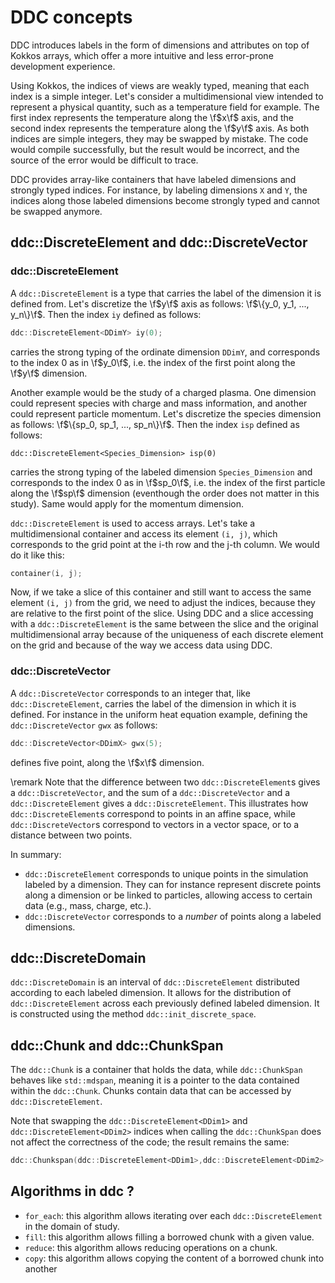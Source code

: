 <!--
Copyright (C) The ddc development team, see COPYRIGHT.md file

SPDX-License-Identifier: MIT
-->

# DDC concepts

DDC introduces labels in the form of dimensions and attributes on top of Kokkos arrays, which offer a more intuitive and less error-prone development experience.

Using Kokkos, the indices of views are weakly typed, meaning that each index is a simple integer. Let's consider a multidimensional view intended to represent a physical quantity, such as a temperature field for example. The first index represents the temperature along the \f$x\f$ axis, and the second index represents the temperature along the \f$y\f$ axis. As both indices are simple integers, they may be swapped by mistake. The code would compile successfully, but the result would be incorrect, and the source of the error would be difficult to trace.

DDC provides array-like containers that have labeled dimensions and strongly typed indices. For instance, by labeling dimensions `X` and `Y`, the indices along those labeled dimensions become strongly typed and cannot be swapped anymore.

## ddc::DiscreteElement and ddc::DiscreteVector

### ddc::DiscreteElement

A `ddc::DiscreteElement` is a type that carries the label of the dimension it is defined from.
Let's discretize the \f$y\f$ axis as follows: \f$\{y_0, y_1, ..., y_n\}\f$. Then the index `iy` defined as follows:

```cpp
ddc::DiscreteElement<DDimY> iy(0);
```

carries the strong typing of the ordinate dimension `DDimY`, and corresponds to the index 0 as in \f$y_0\f$, i.e. the index of the first point along the \f$y\f$ dimension.

Another example would be the study of a charged plasma.
One dimension could represent species with charge and mass information, and another could represent particle momentum.
Let's discretize the species dimension as follows: \f$\{sp_0, sp_1, ..., sp_n\}\f$. Then the index `isp` defined as follows:

`ddc::DiscreteElement<Species_Dimension> isp(0)`

carries the strong typing of the labeled dimension `Species_Dimension` and corresponds to the index 0 as in \f$sp_0\f$, i.e. the index of the first particle along the \f$sp\f$ dimension (eventhough the order does not matter in this study).
Same would apply for the momentum dimension.

`ddc::DiscreteElement` is used to access arrays.
Let's take a multidimensional container and access its element `(i, j)`, which corresponds to the grid point at the i-th row and the j-th column. We would do it like this:

```cpp
container(i, j);
```

Now, if we take a slice of this container and still want to access the same element `(i, j)` from the grid, we need to adjust the indices, because they are relative to the first point of the slice. Using DDC and a slice  accessing with a `ddc::DiscreteElement` is the same between the slice and the original multidimensional array because of the uniqueness of each discrete element on the grid and because of the way we access data using DDC.

### ddc::DiscreteVector

A `ddc::DiscreteVector` corresponds to an integer that, like `ddc::DiscreteElement`, carries the label of the dimension in which it is defined. For instance in the uniform heat equation example, defining the `ddc::DiscreteVector` `gwx` as follows:

```cpp
ddc::DiscreteVector<DDimX> gwx(5);
```

defines five point, along the \f$x\f$ dimension.

\remark Note that the difference between two `ddc::DiscreteElement`s gives a `ddc::DiscreteVector`, and the sum of a `ddc::DiscreteVector` and a `ddc::DiscreteElement` gives a `ddc::DiscreteElement`. This illustrates how `ddc::DiscreteElement`s correspond to points in an affine space, while `ddc::DiscreteVector`s correspond to vectors in a vector space, or to a distance between two points.

In summary:

- `ddc::DiscreteElement` corresponds to unique points in the simulation labeled by a dimension. They can for instance represent discrete points along a dimension or be linked to particles, allowing access to certain data (e.g., mass, charge, etc.).
- `ddc::DiscreteVector` corresponds to a *number* of points along a labeled dimensions.

## ddc::DiscreteDomain

`ddc::DiscreteDomain` is an interval of `ddc::DiscreteElement` distributed according to each labeled dimension.
It allows for the distribution of `ddc::DiscreteElement` across each previously defined labeled dimension.
It is constructed using the method `ddc::init_discrete_space`.

## ddc::Chunk and ddc::ChunkSpan

The `ddc::Chunk` is a container that holds the data, while `ddc::ChunkSpan` behaves like `std::mdspan`, meaning it is a pointer to the data contained within the `ddc::Chunk`.
Chunks contain data that can be accessed by `ddc::DiscreteElement`.

Note that swapping the `ddc::DiscreteElement<DDim1>` and `ddc::DiscreteElement<DDim2>` indices when calling the `ddc::ChunkSpan` does not affect the correctness of the code; the result remains the same:

```cpp
ddc::Chunkspan(ddc::DiscreteElement<DDim1>,ddc::DiscreteElement<DDim2> ) == ddc::Chunkspan(ddc::DiscreteElement<DDim2>,ddc::DiscreteElement<DDim1> );
```

## Algorithms in ddc ?

- `for_each`: this algorithm allows iterating over each `ddc::DiscreteElement` in the domain of study.
- `fill`: this algorithm allows filling a borrowed chunk with a given value.
- `reduce`: this algorithm allows reducing operations on a chunk.
- `copy`: this algorithm allows copying the content of a borrowed chunk into another
